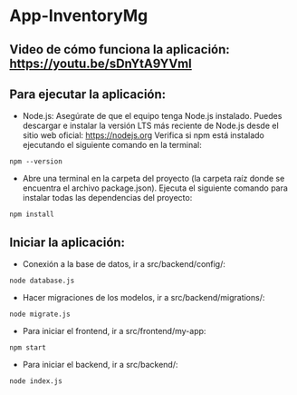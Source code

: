 # App-InventoryMg
## Video de cómo funciona la aplicación: https://youtu.be/sDnYtA9YVmI


## Para ejecutar la aplicación:

- Node.js: Asegúrate de que el equipo tenga Node.js instalado. Puedes descargar e instalar la versión LTS más reciente de Node.js desde el sitio web oficial: https://nodejs.org
Verifica si npm está instalado ejecutando el siguiente comando en la terminal:

```
npm --version
```

- Abre una terminal en la carpeta del proyecto (la carpeta raíz donde se encuentra el archivo package.json). Ejecuta el siguiente comando para instalar todas las dependencias del proyecto:

```
npm install
```
## Iniciar la aplicación:
  
- Conexión a la base de datos, ir a src/backend/config/:
```
node database.js
```
- Hacer migraciones de los modelos, ir a src/backend/migrations/:
```
node migrate.js
```
- Para iniciar el frontend, ir a src/frontend/my-app:
```
npm start
```
- Para iniciar el backend, ir a src/backend/:
```
node index.js
```
    
